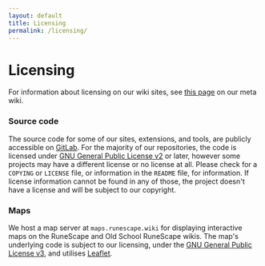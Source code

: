 ```yaml
---
layout: default
title: Licensing
permalink: /licensing/
---
```


# Licensing
For information about licensing on our wiki sites, see [this page](https://meta.weirdgloop.org/w/Project:Copyrights) on our meta wiki.

### Source code
The source code for some of our sites, extensions, and tools, are publicly accessible on [GitLab](https://gitlab.com/weirdgloop). For the majority of our repositories, the code is licensed under [GNU General Public License v2](https://choosealicense.com/licenses/gpl-2.0/) or later, however some projects may have a different license or no license at all. Please check for a `COPYING` or `LICENSE` file, or information in the `README` file, for information. If license information cannot be found in any of those, the project doesn't have a license and will be subject to our copyright.

### Maps

We host a map server at <code>maps.runescape.wiki</code> for displaying interactive maps on the RuneScape and Old School RuneScape wikis. The map's underlying code is subject to our licensing, under the [GNU General Public License v3](https://choosealicense.com/licenses/gpl-3.0/), and utilises [Leaflet](https://github.com/Leaflet/Leaflet).